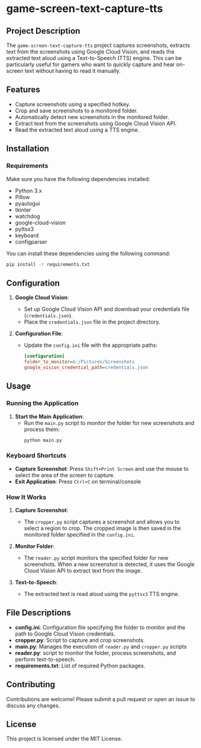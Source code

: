 # game-screen-text-capture-tts

## Project Description

The `game-screen-text-capture-tts` project captures screenshots, extracts text from the screenshots using Google Cloud Vision, and reads the extracted text aloud using a Text-to-Speech (TTS) engine. This can be particularly useful for gamers who want to quickly capture and hear on-screen text without having to read it manually.

## Features

- Capture screenshots using a specified hotkey.
- Crop and save screenshots to a monitored folder.
- Automatically detect new screenshots in the monitored folder.
- Extract text from the screenshots using Google Cloud Vision API.
- Read the extracted text aloud using a TTS engine.

## Installation

### Requirements

Make sure you have the following dependencies installed:

- Python 3.x
- Pillow
- pyautogui
- tkinter
- watchdog
- google-cloud-vision
- pyttsx3
- keyboard
- configparser

You can install these dependencies using the following command:

```bash
pip install -r requirements.txt
```

## Configuration

1. **Google Cloud Vision**:
   - Set up Google Cloud Vision API and download your credentials file (`credentials.json`).
   - Place the `credentials.json` file in the project directory.

2. **Configuration File**:
   - Update the `config.ini` file with the appropriate paths:
     ```ini
     [configuration]
     folder_to_monitor=G:/Pictures/Screenshots
     google_vision_credential_path=credentials.json
     ```

## Usage

### Running the Application

1. **Start the Main Application**:
   - Run the `main.py` script to monitor the folder for new screenshots and process them:
     ```bash
     python main.py
     ```

### Keyboard Shortcuts

- **Capture Screenshot**: Press `Shift+Print Screen` and use the mouse to select the area of the screen to capture.
- **Exit Application**: Press `Ctrl+C` on terminal/console

### How It Works

1. **Capture Screenshot**:
   - The `cropper.py` script captures a screenshot and allows you to select a region to crop. The cropped image is then saved in the monitored folder specified in the `config.ini`.

2. **Monitor Folder**:
   - The `reader.py` script monitors the specified folder for new screenshots. When a new screenshot is detected, it uses the Google Cloud Vision API to extract text from the image.

3. **Text-to-Speech**:
   - The extracted text is read aloud using the `pyttsx3` TTS engine.

## File Descriptions

- **config.ini**: Configuration file specifying the folder to monitor and the path to Google Cloud Vision credentials.
- **cropper.py**: Script to capture and crop screenshots.
- **main.py**: Manages the execution of `reader.py` and `cropper.py` scripts
- **reader.py**: script to monitor the folder, process screenshots, and perform text-to-speech.
- **requirements.txt**: List of required Python packages.

## Contributing

Contributions are welcome! Please submit a pull request or open an issue to discuss any changes.

## License

This project is licensed under the MIT License.
